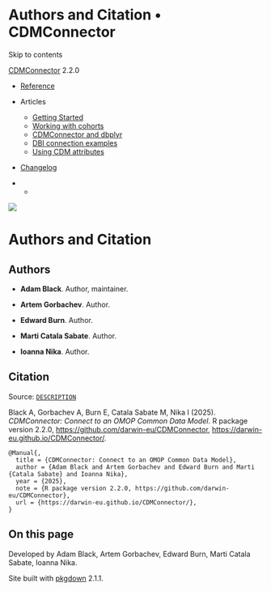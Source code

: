 # Authors and Citation • CDMConnector

Skip to contents

[CDMConnector](index.html) 2.2.0

  * [Reference](reference/index.html)
  * Articles
    * [Getting Started](articles/a01_getting-started.html)
    * [Working with cohorts](articles/a02_cohorts.html)
    * [CDMConnector and dbplyr](articles/a03_dbplyr.html)
    * [DBI connection examples](articles/a04_DBI_connection_examples.html)
    * [Using CDM attributes](articles/a06_using_cdm_attributes.html)
  * [Changelog](news/index.html)


  *   * [](https://github.com/darwin-eu/CDMConnector/)



![](logo.png)

# Authors and Citation

## Authors

  * **Adam Black**. Author, maintainer. [](https://orcid.org/0000-0001-5576-8701)

  * **Artem Gorbachev**. Author. 

  * **Edward Burn**. Author. 

  * **Marti Catala Sabate**. Author. 

  * **Ioanna Nika**. Author. 




## Citation

Source: [`DESCRIPTION`](https://github.com/darwin-eu/CDMConnector/blob/HEAD/DESCRIPTION)

Black A, Gorbachev A, Burn E, Catala Sabate M, Nika I (2025). _CDMConnector: Connect to an OMOP Common Data Model_. R package version 2.2.0, https://github.com/darwin-eu/CDMConnector, <https://darwin-eu.github.io/CDMConnector/>. 
    
    
    @Manual{,
      title = {CDMConnector: Connect to an OMOP Common Data Model},
      author = {Adam Black and Artem Gorbachev and Edward Burn and Marti {Catala Sabate} and Ioanna Nika},
      year = {2025},
      note = {R package version 2.2.0, https://github.com/darwin-eu/CDMConnector},
      url = {https://darwin-eu.github.io/CDMConnector/},
    }

## On this page

Developed by Adam Black, Artem Gorbachev, Edward Burn, Marti Catala Sabate, Ioanna Nika.

Site built with [pkgdown](https://pkgdown.r-lib.org/) 2.1.1.
